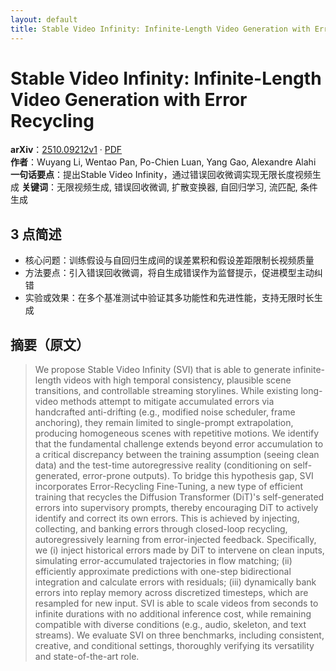 ```yaml
---
layout: default
title: Stable Video Infinity: Infinite-Length Video Generation with Error Recycling
---
```


# Stable Video Infinity: Infinite-Length Video Generation with Error Recycling
**arXiv**：[2510.09212v1](https://arxiv.org/abs/2510.09212) · [PDF](https://arxiv.org/pdf/2510.09212.pdf)  
**作者**：Wuyang Li, Wentao Pan, Po-Chien Luan, Yang Gao, Alexandre Alahi  
**一句话要点**：提出Stable Video Infinity，通过错误回收微调实现无限长度视频生成
**关键词**：无限视频生成, 错误回收微调, 扩散变换器, 自回归学习, 流匹配, 条件生成

## 3 点简述
- 核心问题：训练假设与自回归生成间的误差累积和假设差距限制长视频质量
- 方法要点：引入错误回收微调，将自生成错误作为监督提示，促进模型主动纠错
- 实验或效果：在多个基准测试中验证其多功能性和先进性能，支持无限时长生成

## 摘要（原文）

> We propose Stable Video Infinity (SVI) that is able to generate
> infinite-length videos with high temporal consistency, plausible scene
> transitions, and controllable streaming storylines. While existing long-video
> methods attempt to mitigate accumulated errors via handcrafted anti-drifting
> (e.g., modified noise scheduler, frame anchoring), they remain limited to
> single-prompt extrapolation, producing homogeneous scenes with repetitive
> motions. We identify that the fundamental challenge extends beyond error
> accumulation to a critical discrepancy between the training assumption (seeing
> clean data) and the test-time autoregressive reality (conditioning on
> self-generated, error-prone outputs). To bridge this hypothesis gap, SVI
> incorporates Error-Recycling Fine-Tuning, a new type of efficient training that
> recycles the Diffusion Transformer (DiT)'s self-generated errors into
> supervisory prompts, thereby encouraging DiT to actively identify and correct
> its own errors. This is achieved by injecting, collecting, and banking errors
> through closed-loop recycling, autoregressively learning from error-injected
> feedback. Specifically, we (i) inject historical errors made by DiT to
> intervene on clean inputs, simulating error-accumulated trajectories in flow
> matching; (ii) efficiently approximate predictions with one-step bidirectional
> integration and calculate errors with residuals; (iii) dynamically bank errors
> into replay memory across discretized timesteps, which are resampled for new
> input. SVI is able to scale videos from seconds to infinite durations with no
> additional inference cost, while remaining compatible with diverse conditions
> (e.g., audio, skeleton, and text streams). We evaluate SVI on three benchmarks,
> including consistent, creative, and conditional settings, thoroughly verifying
> its versatility and state-of-the-art role.

